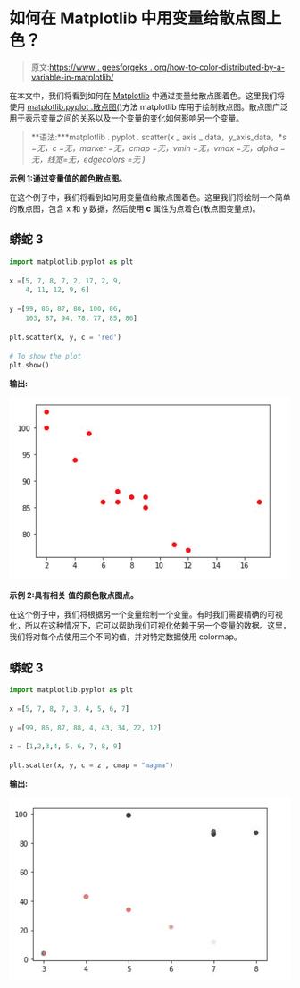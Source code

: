 # 如何在 Matplotlib 中用变量给散点图上色？

> 原文:[https://www . geesforgeks . org/how-to-color-distributed-by-a-variable-in-matplotlib/](https://www.geeksforgeeks.org/how-to-color-scatterplot-by-a-variable-in-matplotlib/)

在本文中，我们将看到如何在 [Matplotlib](https://www.geeksforgeeks.org/python-introduction-matplotlib/) 中通过变量给散点图着色。这里我们将使用 [matplotlib.pyplot .散点图()](https://www.geeksforgeeks.org/matplotlib-pyplot-scatter-in-python/)方法 matplotlib 库用于绘制散点图。散点图广泛用于表示变量之间的关系以及一个变量的变化如何影响另一个变量。

> **语法:***matplotlib . pyplot . scatter(x _ axis _ data，y_axis_data，**s =无，c =无，marker =无，cmap =无，vmin =无，vmax =无，alpha =无，线宽=无，edgecolors =无* *)*

**示例 1:通过变量值的颜色散点图。**

在这个例子中，我们将看到如何用变量值给散点图着色。这里我们将绘制一个简单的散点图，包含 x 和 y 数据，然后使用 **c** 属性为点着色(散点图变量点)。

## 蟒蛇 3

```py
import matplotlib.pyplot as plt 

x =[5, 7, 8, 7, 2, 17, 2, 9, 
    4, 11, 12, 9, 6] 

y =[99, 86, 87, 88, 100, 86, 
    103, 87, 94, 78, 77, 85, 86] 

plt.scatter(x, y, c = 'red') 

# To show the plot 
plt.show() 
```

**输出:**

![](img/3e420da866fc7172c751d9cc6d96c256.png)

**示例 2:具有相关** **值的颜色散点图点。**

在这个例子中，我们将根据另一个变量绘制一个变量。有时我们需要精确的可视化，所以在这种情况下，它可以帮助我们可视化依赖于另一个变量的数据。这里，我们将对每个点使用三个不同的值，并对特定数据使用 colormap。

## 蟒蛇 3

```py
import matplotlib.pyplot as plt 

x =[5, 7, 8, 7, 3, 4, 5, 6, 7]

y =[99, 86, 87, 88, 4, 43, 34, 22, 12]

z = [1,2,3,4, 5, 6, 7, 8, 9]

plt.scatter(x, y, c = z , cmap = "magma")
```

**输出:**

![](img/0b9feeacc7d3622871cd029ecde2b04a.png)